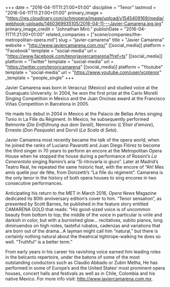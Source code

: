 +++
date = "2016-04-11T11:21:00+01:00"
discipline = "Tenor"
lastmod = "2016-04-11T11:21:00+01:00"
primary_image = "https://res.cloudinary.com/schmopera/image/upload/v1545409169/media/webhook-uploads/1460369935105/2016-04-11---Javier-Camarena.jpg.jpg"
primary_image_credit = "Johnathan Mirò."
publishDate = "2016-04-11T11:21:00+01:00"
related_companies = ["scene/companies/the-metropolitan-opera.md"]
slug = "javier-camarena"
title = "Javier Camarena"
website = "http://www.javiercamarena.com.mx/"
[[social_media]]
platform = "Facebook"
template = "social-media"
url = "https://www.facebook.com/tenorjaviercamarena?fref=ts"
[[social_media]]
platform = "Twitter"
template = "social-media"
url = "https://twitter.com/tenorjcamarena"
[[social_media]]
platform = "Youtube"
template = "social-media"
url = "https://www.youtube.com/user/xcptenor"
_template = "people_single"
+++

Javier Camarena was born in Veracruz (Mexico) and studied voice at the Guanajuato University. In 2004, he won the first prize at the Carlo Morelli Singing Competition in Mexico and the Juan Oncinas award at the Francisco Viñas Competition in Barcelona in 2005.

He made his debut in 2004 in Mexico at the Palacio de Bellas Artes singing Tonio in La Fille du Régiment. In Mexico, he subsequently performed Belmonte (*Die Entführung aus dem Serail*), Nemorino (*L’Elisir d’amore*), Ernesto (*Don Pasquale*) and Dorvil (*La Scala di Seta*).

Javier Camarena most recently became the talk of the opera world, when he joined the ranks of Luciano Pavarotti and Juan Diego Flórez to become the third singer in 70 years to perform an encore at the Metropolitan Opera House when he stopped the house during a performance of Rossini’s *La Cenerentola* singing Ramiro’s aria “Si ritrovarla io giuro”. Later at Madrid’s Teatro Real, he repeated the same historic feat, with the encore of “Ah! Mes amis quelle jour de fête, from Donizetti’s “La fille du régiment”. Camarena is the only tenor in the history of both opera houses to sing encores in two consecutive performances.

Anticipating his return to the MET in March 2016, *Opera News* Magazine dedicated its 80th anniversary edition’s cover to him. “Tenor sensation”, as presented by Scott Barnes, he published in the feature story entitled CAMARENA GOLD that reads: “His good-sized voice is of uncommon beauty from bottom to top; the middle of the voice in particular is virile and darkish in color, but with a burnished glow… recitatives, subito pianos, long diminuendos on high notes, tasteful rubatos, cadenzas and variations that are born out of the drama…A layman might call him “natural,” but there is certainly nothing natural about the theatrical tightrope-walking he does so well. “Truthful” is a better term.”

From early years in his career his ravishing voice earned him leading roles in the belcanto repertoire, under the batons of some of the most outstanding conductors such as Claudio Abbado or Zubin Metha, He has performed in some of Europe’s and the United States’ most prominent opera houses, concert halls and festivals as well as in Chile, Colombia and his native Mexico. For more info visit: http://www.javiercamarena.com.mx.
